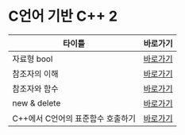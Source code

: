 # C언어 기반 C++ 2


|타이틀                                |바로가기             |
|--------------------------------------|----------------------|
|자료형 bool|[바로가기](02-1/README.md)|
|참조자의 이해|[바로가기](02-2/README.md)|
|참조자와 함수|[바로가기](02-3/README.md)|
|new & delete|[바로가기](02-4/README.md)|
|C++에서 C언어의 표준함수 호출하기|[바로가기](02-5/README.md)|


